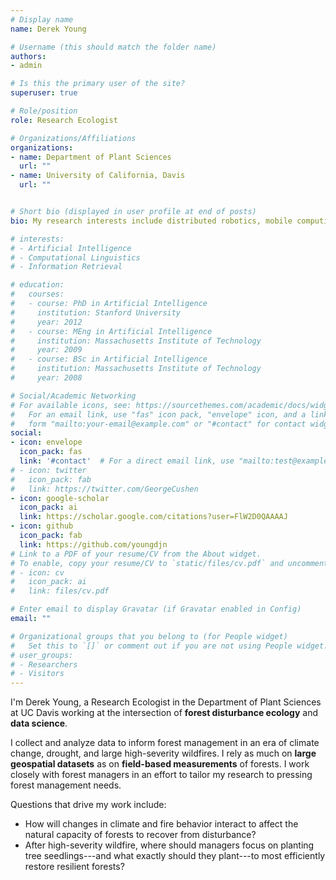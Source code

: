 ```yaml
---
# Display name
name: Derek Young

# Username (this should match the folder name)
authors:
- admin

# Is this the primary user of the site?
superuser: true

# Role/position
role: Research Ecologist

# Organizations/Affiliations
organizations:
- name: Department of Plant Sciences
  url: ""
- name: University of California, Davis
  url: ""


# Short bio (displayed in user profile at end of posts)
bio: My research interests include distributed robotics, mobile computing and programmable matter.

# interests:
# - Artificial Intelligence
# - Computational Linguistics
# - Information Retrieval

# education:
#   courses:
#   - course: PhD in Artificial Intelligence
#     institution: Stanford University
#     year: 2012
#   - course: MEng in Artificial Intelligence
#     institution: Massachusetts Institute of Technology
#     year: 2009
#   - course: BSc in Artificial Intelligence
#     institution: Massachusetts Institute of Technology
#     year: 2008

# Social/Academic Networking
# For available icons, see: https://sourcethemes.com/academic/docs/widgets/#icons
#   For an email link, use "fas" icon pack, "envelope" icon, and a link in the
#   form "mailto:your-email@example.com" or "#contact" for contact widget.
social:
- icon: envelope
  icon_pack: fas
  link: '#contact'  # For a direct email link, use "mailto:test@example.org".
# - icon: twitter
#   icon_pack: fab
#   link: https://twitter.com/GeorgeCushen
- icon: google-scholar
  icon_pack: ai
  link: https://scholar.google.com/citations?user=FlW2D0QAAAAJ
- icon: github
  icon_pack: fab
  link: https://github.com/youngdjn
# Link to a PDF of your resume/CV from the About widget.
# To enable, copy your resume/CV to `static/files/cv.pdf` and uncomment the lines below.
# - icon: cv
#   icon_pack: ai
#   link: files/cv.pdf

# Enter email to display Gravatar (if Gravatar enabled in Config)
email: ""

# Organizational groups that you belong to (for People widget)
#   Set this to `[]` or comment out if you are not using People widget.
# user_groups:
# - Researchers
# - Visitors
---
```


I'm Derek Young, a Research Ecologist in the Department of Plant Sciences at UC Davis working at the intersection of **forest disturbance ecology** and **data science**.

I collect and analyze data to inform forest management in an era of climate change, drought, and large high-severity wildfires. I rely as much on **large geospatial datasets** as on **field-based measurements** of forests. I work closely with forest managers in an effort to tailor my research to pressing forest management needs.

Questions that drive my work include:

* How will changes in climate and fire behavior interact to affect the natural capacity of forests to recover from disturbance?
* After high-severity wildfire, where should managers focus on planting tree seedlings---and what exactly should they plant---to most efficiently restore resilient forests?
